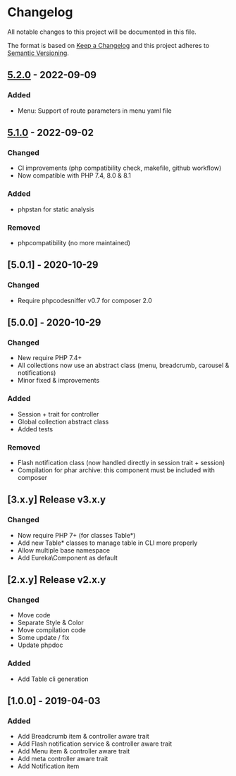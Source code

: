 # Changelog
All notable changes to this project will be documented in this file.

The format is based on [Keep a Changelog](http://keepachangelog.com/en/1.0.0/)
and this project adheres to [Semantic Versioning](http://semver.org/spec/v2.0.0.html).

## [5.2.0] - 2022-09-09
[5.2.0]: https://github.com/eureka-framework/component-web/compare/5.1.0...5.2.0
### Added
 * Menu: Support of route parameters in menu yaml file 

## [5.1.0] - 2022-09-02
[5.1.0]: https://github.com/eureka-framework/component-web/compare/5.0.1...5.1.0
### Changed
 * CI improvements (php compatibility check, makefile, github workflow)
 * Now compatible with PHP 7.4, 8.0 & 8.1
### Added
 * phpstan for static analysis
### Removed
 * phpcompatibility (no more maintained)

## [5.0.1] - 2020-10-29
### Changed
 * Require phpcodesniffer v0.7 for composer 2.0

## [5.0.0] - 2020-10-29
### Changed
 * New require PHP 7.4+
 * All collections now use an abstract class (menu, breadcrumb, carousel & notifications)
 * Minor fixed & improvements
### Added
 * Session + trait for controller
 * Global collection abstract class
 * Added tests
### Removed
 * Flash notification class (now handled directly in session trait + session)
 * Compilation for phar archive: this component must be included with composer


## [3.x.y] Release v3.x.y
### Changed
 * Now require PHP 7+ (for classes Table\*)
 * Add new Table\* classes to manage table in CLI more properly
 * Allow multiple base namespace
 * Add Eureka\Component as default

## [2.x.y] Release v2.x.y
### Changed
  * Move code
  * Separate Style & Color
  * Move compilation code
  * Some update / fix
  * Update phpdoc
### Added
  * Add Table cli generation
 


## [1.0.0] - 2019-04-03
### Added
  * Add Breadcrumb item & controller aware trait
  * Add Flash notification service & controller aware trait
  * Add Menu item & controller aware trait
  * Add meta controller aware trait
  * Add Notification item
